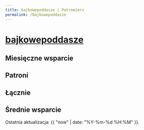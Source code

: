 ```yaml
---
title: bajkowepoddasze | Patromierz
permalink: /bajkowepoddasze
---
```


<script type="text/javascript" src="https://www.gstatic.com/charts/loader.js"></script>
<script type="text/javascript" src="data/b/bajkowepoddasze.js"></script>
<script type="text/javascript" src="js/chart.js"></script>

# [bajkowepoddasze](https://patronite.pl/bajkowepoddasze)

## Miesięczne wsparcie

<div id="chart_monthly" class="chart"></div>

## Patroni

<div id="chart_supporters" class="chart"></div>

## Łącznie

<div id="chart_total" class="chart"></div>

## Średnie wsparcie

<div id="chart_average" class="chart"></div>

<script type="text/javascript">
    window.onload = () => drawCharts(profiles["bajkowepoddasze"]);
</script>

Ostatnia aktualizacja: {{ "now" | date: "%Y-%m-%d %H:%M" }}.